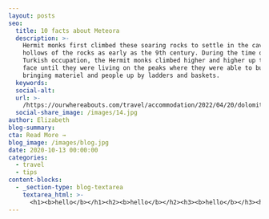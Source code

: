 ```yaml
---
layout: posts
seo:
  title: 10 facts about Meteora
  description: >-
    Hermit monks first climbed these soaring rocks to settle in the caves and
    hollows of the rocks as early as the 9th century. During the time of the
    Turkish occupation, the Hermit monks climbed higher and higher up the rock
    face until they were living on the peaks where they were able to build by
    bringing materiel and people up by ladders and baskets.
  keywords:
  social-alt:
  url: >-
    /https://ourwhereabouts.com/travel/accommodation/2022/04/20/dolomites-travel-guide.html
  social-share_image: /images/14.jpg
author: Elizabeth
blog-summary:
cta: Read More →
blog_image: /images/blog.jpg
date: 2020-10-13 00:00:00
categories:
  - travel
  - tips
content-blocks:
  - _section-type: blog-textarea
    textarea_html: >-
      <h1><b>hello</b></h1><h2><b>hello</b></h2><h3><b>hello</b></h3><h4><b>hello</b></h4><h5><b>Hello</b></h5><h6><b>Hello</b></h6><p><b>Hello</b></p><p>&nbsp;</p>
---
```

